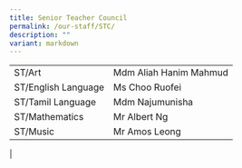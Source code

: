 ```yaml
---
title: Senior Teacher Council
permalink: /our-staff/STC/
description: ""
variant: markdown
---
```

|||
|-----|-----|
| ST/Art | Mdm Aliah Hanim Mahmud  | 
| ST/English Language | Ms Choo Ruofei  | 
| ST/Tamil Language | Mdm Najumunisha |
| ST/Mathematics | Mr Albert Ng |
| ST/Music | Mr Amos Leong |
|